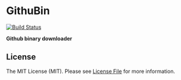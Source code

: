 # GithuBin

[![Build Status](https://img.shields.io/travis/binhq/githubin.svg?style=flat-square)](https://travis-ci.org/binhq/githubin)

**Github binary downloader**


## License

The MIT License (MIT). Please see [License File](LICENSE) for more information.
